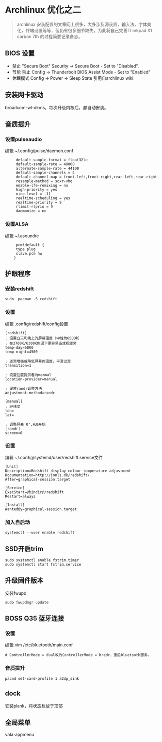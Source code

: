 # Archlinux 优化之二

>archlinux 安装配置的文章网上很多，大多涉及源设置，输入法，字体美化，终端设置等等，但仍有很多细节缺失，为此将自己完善Thinkpad X1 carbon 7th 的过程简要记录备忘。

## BIOS 设置
   * 禁止 "Secure Boot" Security -> Secure Boot - Set to "Disabled". 
   * 节能  禁止 Config -> Thunderbolt BIOS Assist Mode - Set to "Enabled"
   * 休眠模式 Config -> Power -> Sleep State
     引用自archlinux wiki
## 安装网卡驱动 
   broadcom-wl-dkms，每次升级内核后，都自动安装。
## 音质提升
### 设置pulseaudio
编辑 ~/.config/pulse/daemon.conf
```
     default-sample-format = float32le
     default-sample-rate = 48000
     alternate-sample-rate = 44100
     default-sample-channels = 4
     default-channel-map = front-left,front-right,rear-left,rear-right
     resample-method = soxr-vhq
     enable-lfe-remixing = no
     high-priority = yes
     nice-level = -11
     realtime-scheduling = yes
     realtime-priority = 9
     rlimit-rtprio = 9
     daemonize = no
```
### 设置ALSA
编辑 ~/.asoundrc
```
     pcm!default {
     type plug
     slave.pcm hw   
    }
```
## 护眼程序
### 安装redshift
```
sudo  pacman -S redshift
```
### 设置
编辑 .config/redshift/config设置 
```
[redshift]
; 设置白天和晚上的屏幕温度（中性为6500k）
; 在2700K/6300K色温下更容易造成视疲劳
temp-day=5800
temp-night=4500

; 逐渐增强或降低屏幕的温度，平滑过渡
transition=1

; 设置位置提供者为manual
location-provider=manual

; 设置randr调整方法
adjustment-method=randr

[manual]
; 经纬度
lon=
lat= 

; 调整屏幕'0',从0开始
[randr]
screen=0

```
### 设置
编辑 ~/.config/systemd/user/redshift.service文件
```
[Unit]
Description=Redshift display colour temperature adjustment
Documentation=http://jonls.dk/redshift/
After=graphical-session.target

[Service]
ExecStart=@bindir@/redshift
Restart=always

[Install]
WantedBy=graphical-session.target
```
### 加入自启动
```
systemctl --user enable redshift
```
## SSD开启trim
```
sudo systemctl enable fstrim.timer
sudo systemctl start fstrim.service
```
## 升级固件版本
安装fwupd
```
sudo fwupdmgr update
```
## BOSS Q35 蓝牙连接
### 设置
编辑 vim /etc/bluetooth/main.conf  
```
# ControllerMode = dual改为ControllerMode = bredr，重启bluetooth服务。
```
### 音质提升    
```
pacmd set-card-profile 1 a2dp_sink
```
## dock
安装plank，将状态栏放于顶部
## 全局菜单
vala-appmenu


